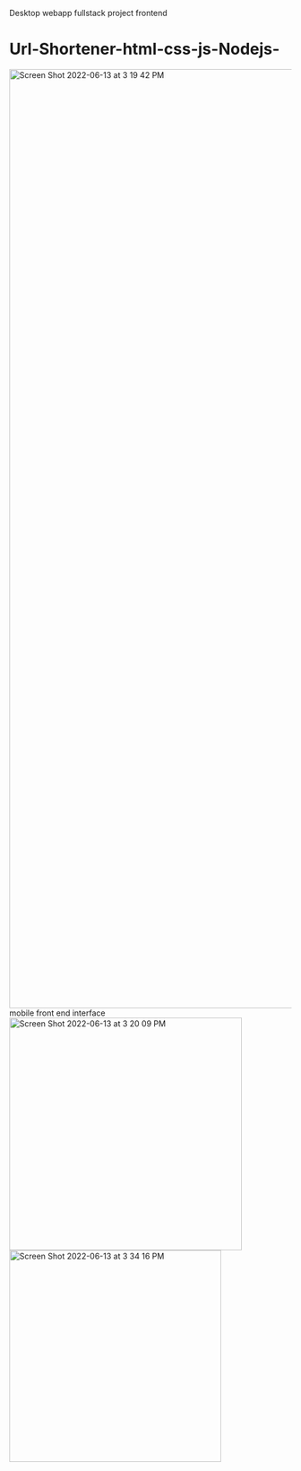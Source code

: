 Desktop webapp fullstack project frontend
# Url-Shortener-html-css-js-Nodejs-
<img width="1676" alt="Screen Shot 2022-06-13 at 3 19 42 PM" src="https://user-images.githubusercontent.com/82598461/173390097-2441b431-279f-4dc5-8c7e-f550bbc4a017.png">
mobile front end interface 
<img width="415" alt="Screen Shot 2022-06-13 at 3 20 09 PM" src="https://user-images.githubuserconten<img width="378" alt="Screen Shot 2022-06-13 at 3 34 16 PM" src="https://user-images.githubusercontent.com/82598461/173391982-6b932303-6a24-4702-9cfd-8924f967bc83.png">
<img width="378" alt="Screen Shot 2022-06-13 at 3 34 16 PM" src="https://user-images.githubusercontent.com/82598461/173392226-291f8de7-41fa-45ed-86a9-04e142c350c7.png">
